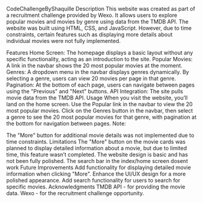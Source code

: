 CodeChallengeByShaquille
Description
This website was created as part of a recruitment challenge provided by Wexo. It allows users to explore popular movies and movies by genre using data from the TMDB API. The website was built using HTML, CSS, and JavaScript. However, due to time constraints, certain features such as displaying more details about individual movies were not fully implemented.

Features
Home Screen: The homepage displays a basic layout without any specific functionality, acting as an introduction to the site.
Popular Movies: A link in the navbar shows the 20 most popular movies at the moment.
Genres: A dropdown menu in the navbar displays genres dynamically. By selecting a genre, users can view 20 movies per page in that genre.
Pagination: At the bottom of each page, users can navigate between pages using the "Previous" and "Next" buttons.
API Integration: The site pulls movie data from the TMDB API.
Usage
When you visit the website, you’ll land on the home screen.
Use the Popular link in the navbar to view the 20 most popular movies.
Click on the Genres button in the navbar, then select a genre to see the 20 most popular movies for that genre, with pagination at the bottom for navigation between pages.
Note:

The "More" button for additional movie details was not implemented due to time constraints.
Limitations
The "More" button on the movie cards was planned to display detailed information about a movie, but due to limited time, this feature wasn’t completed.
The website design is basic and has not been fully polished.
The search bar in the index/home screen dosent work
Future Improvements
Add functionality for displaying detailed movie information when clicking "More".
Enhance the UI/UX design for a more polished appearance.
Add search functionality for users to search for specific movies.
Acknowledgments
TMDB API - for providing the movie data.
Wexo - for the recruitment challenge opportunity.
